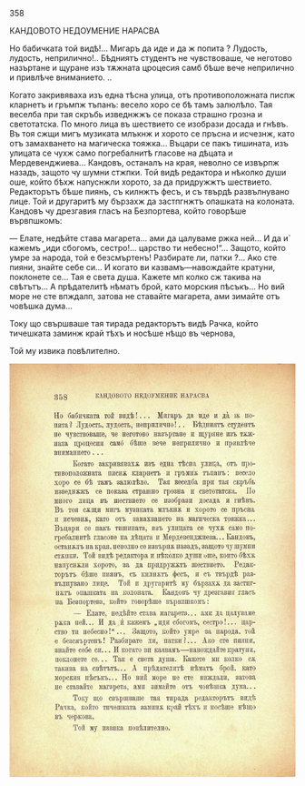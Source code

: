 ﻿358

КАНДОВОТО НЕДОУМЕНИЕ НАРАСВА

Но бабичката той видѣ!... Мигаръ да иде и да ж попита ? Лудость, лудость, неприлично!.. Бѣдниятъ студентъ не чувствоваше, че неготово назъртане и щуране изъ тѫжната цроцесия самб бѣше вече неприлично и привлѣче вниманието. ..

Когато закривяваха изъ една тѣсна улица, отъ противоположната писпж кларнетъ и гръмпж тъпанъ: весело хоро се бѣ тамъ залюлѣло. Тая веселба при тая скръбь изведнжжъ се показа страшно грозна и светотатска. По много лица въ шествието се изобрази досада и гнѣвъ. Въ тоя сжщи мигъ музиката млъкнж и хорото се пръсна и исчезнж, като отъ замахването на магическа тояжка... Въцари се пакъ тишината, изъ улицата се чухж само погребалнитѣ гласове на дѣцата и Мердевенджиева... Кандовъ, останалъ на края, неволно се извърпж назадъ, защото чу шумни стжпки. Той видѣ редактора и нѣколко души оше, който бѣхж напуснжли хорото, за да придружжтъ шествието. Редакторътъ бѣше пиянъ, съ килнжтъ фесъ, и съ твърдѣ развълнувано лице. Той и другаритѣ му бързахж да застпгнжтъ опашката на колоната. Кандовъ чу дрезгавия гласъ на Безпортева, който говорѣше вървпшкомъ:

— Елате, недѣйте става магарета... ами да цалуваме ржка ней... И да и́ кажемъ „иди сбогомъ, сестро!... царство ти небесно!“... Защото, който умре за народа, той е безсмъртенъ! Разбирате ли, патки ?... Ако сте пияни, знайте себе си... И когато ви казвамъ—навождайте кратуни, поклонете се... Тая е света душа. Кажете мп колко сж такива на свѣтътъ... А прѣдателитѣ нѣматъ брой, като морския пѣсъкъ... Но ви́й море не сте впждалп, затова не ставайте магарета, ами зимайте отъ човѣшка дума...

Току що свършваше тая тирада редакторътъ видѣ Рачка, който тичешката заминж край тѣхъ и носѣше нѣщо въ чернова,

Той му извика повѣлително.

![original](images/399.jpg)

